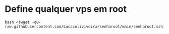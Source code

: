 # Define qualquer vps em root
```
bash <(wget -qO- raw.githubusercontent.com/Lucasoliviveira/senharoot/main/senharoot.ssh)
```
